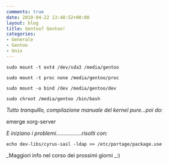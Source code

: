 ```yaml
---
comments: true
date: 2010-04-22 13:48:52+00:00
layout: blog
title: Gentoo? Gentoo!
categories:
- Generale
- Gentoo
- Unix
---
```


`sudo mount -t ext4 /dev/sda3 /media/gentoo`




`sudo mount -t proc none /media/gentoo/proc`




`sudo mount -o bind /dev /media/gentoo/dev`




`sudo chroot /media/gentoo /bin/bash`


_Tutto tranquillo, compilazione manuale del kernel pure...poi do:_


emerge xorg-server


_E iniziano i problemi.................risolti con:_


`echo dev-libs/cyrus-sasl -ldap >> /etc/portage/package.use`


_Maggiori info nel corso dei prossimi giorni _:)
